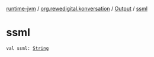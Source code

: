 [runtime-jvm](../../index.md) / [org.rewedigital.konversation](../index.md) / [Output](index.md) / [ssml](./ssml.md)

# ssml

`val ssml: `[`String`](https://kotlinlang.org/api/latest/jvm/stdlib/kotlin/-string/index.html)